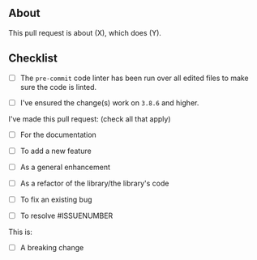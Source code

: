 ## About

This pull request is about (X), which does (Y).

## Checklist

- [ ] The ``pre-commit`` code linter has been run over all edited files to make sure the code is linted.
- [ ] I've ensured the change(s) work on `3.8.6` and higher.


I've made this pull request: (check all that apply)
  - [ ] For the documentation
  - [ ] To add a new feature
  - [ ] As a general enhancement
  - [ ] As a refactor of the library/the library's code
  - [ ] To fix an existing bug
  - [ ] To resolve #ISSUENUMBER


This is:
  - [ ] A breaking change

  <!--- Expand this when more comes up--->
